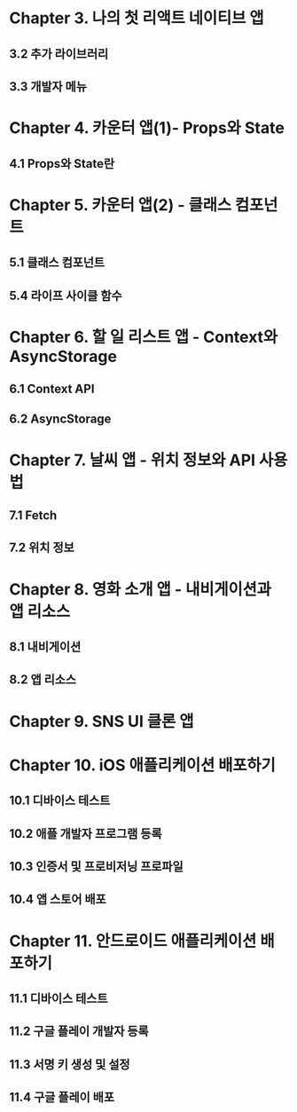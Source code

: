# Chapter 3. 나의 첫 리액트 네이티브 앱
## 3.2 추가 라이브러리
## 3.3 개발자 메뉴


# Chapter 4. 카운터 앱(1)- Props와 State
## 4.1 Props와 State란


# Chapter 5. 카운터 앱(2) - 클래스 컴포넌트
## 5.1 클래스 컴포넌트
## 5.4 라이프 사이클 함수


# Chapter 6. 할 일 리스트 앱 - Context와 AsyncStorage
## 6.1 Context API
## 6.2 AsyncStorage


# Chapter 7. 날씨 앱 - 위치 정보와 API 사용법
## 7.1 Fetch
## 7.2 위치 정보


# Chapter 8. 영화 소개 앱 - 내비게이션과 앱 리소스
## 8.1 내비게이션
## 8.2 앱 리소스


# Chapter 9. SNS UI 클론 앱


# Chapter 10. iOS 애플리케이션 배포하기
## 10.1 디바이스 테스트
## 10.2 애플 개발자 프로그램 등록
## 10.3 인증서 및 프로비저닝 프로파일
## 10.4 앱 스토어 배포


# Chapter 11. 안드로이드 애플리케이션 배포하기
## 11.1 디바이스 테스트
## 11.2 구글 플레이 개발자 등록
## 11.3 서명 키 생성 및 설정
## 11.4 구글 플레이 배포